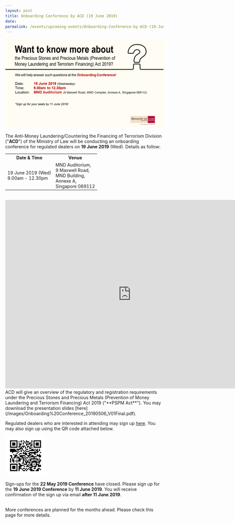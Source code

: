 ```yaml
---
layout: post
title: Onboarding Conference by ACD (19 June 2019)
date:
permalink: /events/upcoming-events/Onboarding-Conference-by-ACD-(19-June-2019)/
---
```

<a href="/images/JuneOBC.pdf"><img src="/images/JuneOBC.png"></a><br>

The Anti-Money Laundering/Countering the Financing of Terrorism Division ("**ACD**") of the Ministry of Law will be conducting an onboarding conference for regulated dealers on **19 June 2019** (Wed). Details as follow:
<br>
<table>
  <tr>
    <th>Date &amp; Time</th>
    <th>Venue</th>
  </tr>
  <tr>
    <td>19 June 2019 (Wed)<br>9.00am - 12.30pm</td>
    <td>MND Auditorium,<br>9 Maxwell Road, <br>MND Building, <br>Annexe A,<br>Singapore 069112</td>
  </tr>
</table>
<br>

<iframe src="https://www.google.com/maps/embed?pb=!1m18!1m12!1m3!1d3988.8230131225905!2d103.84383631501258!3d1.2798193621523257!2m3!1f0!2f0!3f0!3m2!1i1024!2i768!4f13.1!3m3!1m2!1s0x31da190d5f119e03%3A0xec6abeac873c7e09!2sMND+Auditorium!5e0!3m2!1sen!2ssg!4v1555037744202!5m2!1sen!2ssg" width="800" height="600" frameborder="0" style="border:0" allowfullscreen></iframe>

<br>
ACD will give an overview of the regulatory and registration requirements under the Precious Stones and Precious Metals (Prevention of Money Laundering and Terrorism Financing) Act 2019 ("**PSPM Act**"). You may download the presentation slides [here](/images/Onboarding%20Conference_20190506_V01Final.pdf).

Regulated dealers who are interested in attending may sign up [here](https://form.gov.sg/5cdb92fdcac839001734b2e2
). You may also sign up using the QR code attached below.

<img src="/images/QR1906.png" style="width:129px;height:128px;">	

Sign-ups for the **22 May 2019 Conference** have closed. Please sign up for the **19 June 2019 Conference** by **11 June 2019**.  You will receive confirmation of the sign up via email **after 11 June 2019**.<br><br>

More conferences are planned for the months ahead. Please check this page for more details.
